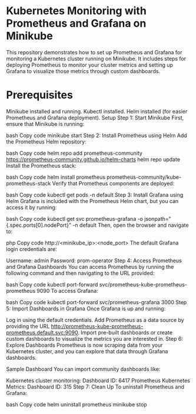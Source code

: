 # Kubernetes Monitoring with Prometheus and Grafana on Minikube
This repository demonstrates how to set up Prometheus and Grafana for monitoring a Kubernetes cluster running on Minikube. It includes steps for deploying Prometheus to monitor your cluster metrics and setting up Grafana to visualize those metrics through custom dashboards.

# Prerequisites
Minikube installed and running.
Kubectl installed.
Helm installed (for easier Prometheus and Grafana deployment).
Setup
Step 1: Start Minikube
First, ensure that Minikube is running:

bash
Copy code
minikube start
Step 2: Install Prometheus using Helm
Add the Prometheus Helm repository:

bash
Copy code
helm repo add prometheus-community https://prometheus-community.github.io/helm-charts
helm repo update
Install the Prometheus stack:

bash
Copy code
helm install prometheus prometheus-community/kube-prometheus-stack
Verify that Prometheus components are deployed:

bash
Copy code
kubectl get pods -n default
Step 3: Install Grafana using Helm
Grafana is included with the Prometheus Helm chart, but you can access it by running:

bash
Copy code
kubectl get svc prometheus-grafana -o jsonpath="{.spec.ports[0].nodePort}" -n default
Then, open the browser and navigate to:

php
Copy code
http://<minikube_ip>:<node_port>
The default Grafana login credentials are:

Username: admin
Password: prom-operator
Step 4: Access Prometheus and Grafana Dashboards
You can access Prometheus by running the following command and then navigating to the URL provided:

bash
Copy code
kubectl port-forward svc/prometheus-kube-prometheus-prometheus 9090
To access Grafana:

bash
Copy code
kubectl port-forward svc/prometheus-grafana 3000
Step 5: Import Dashboards in Grafana
Once Grafana is up and running:

Log in using the default credentials.
Add Prometheus as a data source by providing the URL http://prometheus-kube-prometheus-prometheus.default.svc:9090.
Import pre-built dashboards or create custom dashboards to visualize the metrics you are interested in.
Step 6: Explore Dashboards
Prometheus is now scraping data from your Kubernetes cluster, and you can explore that data through Grafana dashboards.

Sample Dashboard
You can import community dashboards like:

Kubernetes cluster monitoring: Dashboard ID: 6417
Prometheus Kubernetes Metrics: Dashboard ID: 315
Step 7: Clean Up
To uninstall Prometheus and Grafana:

bash
Copy code
helm uninstall prometheus
minikube stop
